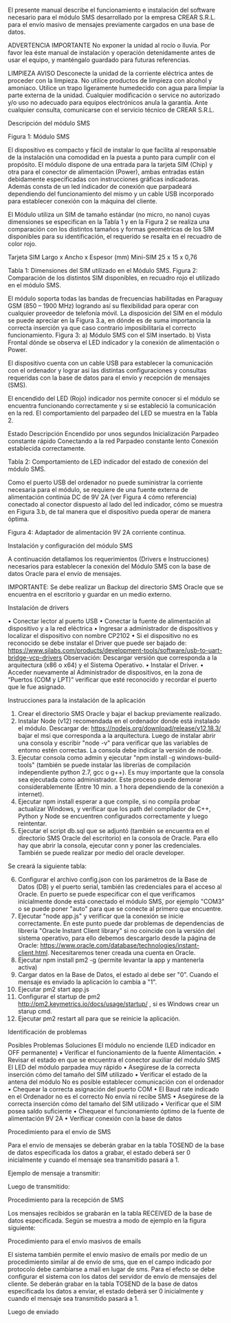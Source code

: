 

El presente manual describe el funcionamiento e instalación del software necesario para el módulo SMS desarrollado por la empresa CREAR S.R.L. para el envío masivo de mensajes previamente cargados en una base de datos.

ADVERTENCIA	IMPORTANTE
 No exponer la unidad al rocío o lluvia.	Por favor lea éste manual de instalación y operación detenidamente antes de usar el equipo, y manténgalo guardado para futuras referencias.

LIMPIEZA	AVISO
Desconecte la unidad de la corriente eléctrica antes de proceder con la limpieza. No utilice productos de limpieza con alcohol y amoniaco. Utilice un trapo ligeramente humedecido con agua para limpiar la parte externa de la unidad.	Cualquier modificación o service no autorizado y/o uso no adecuado para equipos electrónicos  anula la garantía.  Ante cualquier consulta, comunicarse con el servicio técnico de CREAR S.R.L.


Descripción del módulo SMS

Figura 1: Módulo SMS


El dispositivo es compacto y fácil de instalar lo que facilita al responsable de la instalación una comodidad en la puesta a punto para cumplir con el propósito.
El módulo dispone de una entrada para la tarjeta SIM (Chip) y otra para el conector de alimentación (Power), ambas entradas están debidamente especificadas con instrucciones gráficas indicadoras. Además consta de un led indicador de conexión que parpadeará dependiendo del funcionamiento del mismo y un cable USB incorporado para establecer conexión con la máquina del cliente.

El Módulo utiliza un SIM de tamaño estándar (no micro, no nano) cuyas dimensiones se especifican en la Tabla 1 y en la Figura 2 se realiza una comparación con los distintos tamaños y formas geométricas de los SIM disponibles para su identificación, el requerido se resalta en el recuadro de color rojo.


Tarjeta SIM	Largo x Ancho x Espesor (mm)
Mini-SIM	25 x 15 x 0,76

Tabla 1: Dimensiones del SIM utilizado en el Módulo SMS.
Figura 2: Comparación de los distintos SIM disponibles, en recuadro rojo  el utilizado en el módulo SMS.

El módulo soporta todas las bandas de frecuencias habilitadas en Paraguay GSM (850 – 1900 MHz) logrando así su flexibilidad para operar con cualquier proveedor de telefonía móvil.
La disposición del SIM en el módulo se puede apreciar en la Figura 3.a, en dónde es de suma importancia la correcta inserción ya que caso contrario imposibilitaría el correcto funcionamiento.
Figura 3: a) Módulo SMS con el SIM  insertado. b) Vista Frontal dónde se observa el LED indicador y la conexión de alimentación o Power.

El dispositivo cuenta con un cable USB para establecer la comunicación con el ordenador y lograr así las distintas configuraciones y consultas requeridas con la base de datos para el envío y recepción de mensajes (SMS).

El encendido del LED (Rojo) indicador nos permite conocer si el módulo se encuentra funcionando correctamente y si se estableció  la comunicación en la red. El comportamiento del parpadeo del LED se muestra en la Tabla 2.

Estado	Descripción
Encendido por unos segundos	Inicialización
Parpadeo constante rápido	Conectando a la red
Parpadeo constante lento	Conexión establecida correctamente.

Tabla 2: Comportamiento de LED indicador del estado de conexión del módulo SMS.


Como el puerto USB del ordenador no puede suministrar la corriente necesaria para el módulo, se requiere de una fuente externa de alimentación continúa DC de 9V 2A (ver Figura 4 cómo referencia) conectado al conector dispuesto al lado del led indicador, cómo se muestra en Figura 3.b, de tal manera que el dispositivo pueda operar de manera óptima.



Figura 4: Adaptador de alimentación 9V 2A corriente continua.












Instalación y configuración del módulo SMS

A continuación detallamos los requerimientos (Drivers e Instrucciones) necesarios para establecer la conexión del Módulo SMS con la base de datos Oracle para el envío de mensajes.

IMPORTANTE: Se debe realizar un Backup del directorio SMS Oracle que se encuentra en el escritorio y guardar en un medio externo.

Instalación de drivers

•	Conectar lector al puerto USB
•	Conectar la fuente de alimentación al dispositivo y a la red eléctrica
•	Ingresar a administrador de dispositivos y localizar el dispositivo con nombre CP2102
•	Si el dispositivo no es reconocido se debe instalar el Driver  que puede ser bajado de: https://www.silabs.com/products/development-tools/software/usb-to-uart-bridge-vcp-drivers Observación: Descargar versión que corresponda a la arquitectura (x86 o x64) y el Sistema Operativo.
•	Instalar el Driver.
•	Acceder nuevamente al Administrador de dispositivos, en la zona de “Puertos (COM y LPT)” verificar que esté reconocido y recordar el puerto que le fue asignado.

Instrucciones para la instalación de la aplicación

1.	Crear el directorio SMS Oracle y bajar el backup previamente realizado.
2.	Instalar Node (v12) recomendada en el ordenador donde está instalado el módulo. Descargar de: https://nodejs.org/download/release/v12.18.3/ bajar el msi que corresponda a la arquitectura. Luego de instalar abrir una consola y escribir "node -v" para verificar que las variables de entorno estén correctas. La consola debe indicar la versión de node.
3.	Ejecutar consola como admin y ejecutar "npm install -g windows-build-tools" (también se puede instalar las librerías de compilación independiente python 2.7, gcc o g++). Es muy importante que la consola sea ejecutada como administrador. Este proceso puede demorar considerablemente (Entre 10 min. a 1 hora dependiendo de la conexión a internet).
4.	Ejecutar npm install esperar a que compile, si no compila probar actualizar Windows, y verificar que los path del compilador de C++, Python y Node se encuentren configurados correctamente y luego reintentar.
5.	Ejecutar el script db.sql que se adjuntó (también se encuentra en el directorio SMS Oracle del escritorio) en la consola de Oracle. Para ello hay que abrir la consola, ejecutar conn y poner las credenciales. También se puede realizar por medio del oracle developer.
 
Se creará la siguiente tabla:


6.	Configurar el archivo config.json con los parámetros de la Base de Datos (DB) y el puerto serial, también las credenciales para el acceso al Oracle. En puerto se puede especificar con el que verificamos inicialmente donde está conectado el módulo SMS, por ejemplo "COM3" o se puede poner "auto" para que se conecte al primero que encuentre.
7.	Ejecutar "node app.js" y verificar que la conexión se inicie correctamente. En este punto puede dar problemas de dependencias de librería "Oracle Instant Client library" si no coincide con la versión del sistema operativo, para ello debemos descargarlo desde la página de Oracle: https://www.oracle.com/database/technologies/instant-client.html. Necesitaremos tener creada una cuenta en Oracle.
8.	Ejecutar npm install pm2 -g (permite levantar la app y mantenerla activa)
9.	Cargar datos en la Base de Datos, el estado al debe ser "0". Cuando el mensaje es enviado la aplicación lo cambia a "1".
10.	Ejecutar pm2 start app.js
11.	Configurar el startup de pm2 http://pm2.keymetrics.io/docs/usage/startup/ , si es Windows crear un starup cmd.
12.	 Ejecutar pm2 restart all para que se reinicie la aplicación.




















Identificación de problemas

Posibles Problemas	Soluciones
El módulo no enciende (LED indicador en OFF permanente)	•	Verificar el funcionamiento de la fuente Alimentación.
•	Revisar el estado en que se encuentra el conector auxiliar del módulo SMS
El LED del módulo parpadea muy rápido	•	Asegúrese de la correcta inserción cómo del tamaño del SIM utilizado
•	Verificar el estado de la antena del módulo
No es posible establecer comunicación con el ordenador	•	Chequear la correcta asignación del puerto COM
•	El Baud rate indicado en el Ordenador no es el correcto
No envía ni recibe SMS	•	Asegúrese de la correcta inserción cómo del tamaño del SIM utilizado
•	Verificar que el SIM posea saldo suficiente
•	Chequear el funcionamiento óptimo de la fuente de alimentación 9V 2A
•	Verificar conexión con la base de datos


Procedimiento para el envío de SMS

Para el envío de mensajes se deberán grabar en la tabla TOSEND de la base de datos especificada los datos a grabar, el estado deberá ser 0 inicialmente y cuando el mensaje sea transmitido pasará a 1.

Ejemplo de mensaje a transmitir:


Luego de transmitido:

Procedimiento para la recepción de SMS

Los mensajes recibidos se grabarán en la tabla RECEIVED de la base de datos especificada. Según se muestra a modo de ejemplo en la figura siguiente:










Procedimiento para el envío masivos de emails

El sistema también permite el envío masivo de emails por medio de un procedimiento similar al de envío de sms, que en el campo indicado por protocolo debe cambiarse a mail en lugar de sms. Para el efecto se debe configurar el sistema con los datos del servidor de envío de mensajes del cliente.
Se deberán grabar en la tabla TOSEND de la base de datos especificada los datos a enviar, el estado deberá ser 0 inicialmente y cuando el mensaje sea transmitido pasará a 1.


Luego de enviado





